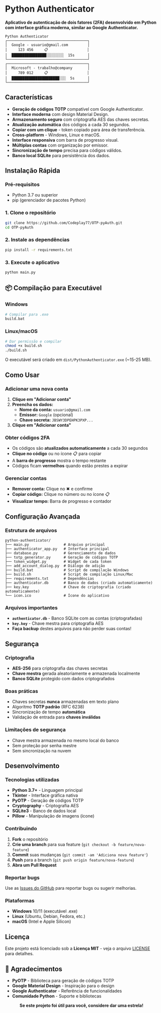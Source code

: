 # Python Authenticator

**Aplicativo de autenticação de dois fatores (2FA) desenvolvido em Python com interface gráfica moderna, similar ao Google Authenticator.**

```
Python Authenticator
┌─────────────────────────────────────┐
│  Google - usuario@gmail.com         │
│     123 456     📋                  │
│  ████████████████░░░░░░░░  15s      │
└─────────────────────────────────────┘
┌─────────────────────────────────────┐
│  Microsoft - trabalho@company       │
│     789 012     📋                  │
│  ██████████████████████░░░  5s      │
└─────────────────────────────────────┘
```

## Características

- **Geração de códigos TOTP** compatível com Google Authenticator.
- **Interface moderna** com design Material Design.
- **Armazenamento seguro** com criptografia AES das chaves secretas.
- **Atualização automática** dos códigos a cada 30 segundos.
- **Copiar com um clique** - token copiado para área de transferência.
- **Cross-platform** - Windows, Linux e macOS.
- **Interface responsiva** com barra de progresso visual.
- **Múltiplas contas** com organização por emissor.
- **Sincronização de tempo** precisa para códigos válidos.
- **Banco local SQLite** para persistência dos dados.

## Instalação Rápida

### Pré-requisitos
- Python 3.7 ou superior
- pip (gerenciador de pacotes Python)

### 1. Clone o repositório
```bash
git clone https://github.com/Codeplay77/OTP-pyAuth.git
cd OTP-pyAuth
```

### 2. Instale as dependências
```bash
pip install -r requirements.txt
```

### 3. Execute o aplicativo
```bash
python main.py
```

## 📦 Compilação para Executável

### Windows
```bash
# Compilar para .exe
build.bat
```

### Linux/macOS
```bash
# Dar permissão e compilar
chmod +x build.sh
./build.sh
```

O executável será criado em `dist/PythonAuthenticator.exe` (~15-25 MB).

## Como Usar

### Adicionar uma nova conta

1. **Clique em "Adicionar conta"**
2. **Preencha os dados:**
   - **Nome da conta:** `usuario@gmail.com`
   - **Emissor:** `Google` (opcional)
   - **Chave secreta:** `JBSWY3DPEHPK3PXP...`
3. **Clique em "Adicionar conta"**

### Obter códigos 2FA

- Os códigos são **atualizados automaticamente** a cada 30 segundos
- **Clique no código** ou no ícone 📋 para copiar
- A **barra de progresso** mostra o tempo restante
- Códigos ficam **vermelhos** quando estão prestes a expirar

### Gerenciar contas

- **Remover conta:** Clique no ✖ e confirme
- **Copiar código:** Clique no número ou no ícone 📋
- **Visualizar tempo:** Barra de progresso e contador

## Configuração Avançada

### Estrutura de arquivos

```
python-authenticator/
├── main.py                # Arquivo principal
├── authenticator_app.py   # Interface principal
├── database.py            # Gerenciamento de dados
├── totp_generator.py      # Geração de códigos TOTP
├── token_widget.py        # Widget de cada token
├── add_account_dialog.py  # Diálogo de adição
├── build.bat              # Script de compilação Windows
├── build.sh               # Script de compilação Linux/Mac
├── requirements.txt       # Dependências
├── authenticator.db       # Banco de dados (criado automaticamente)
├── key.key                # Chave de criptografia (criado automaticamente)
└── icon.ico               # Ícone do aplicativo
```

### Arquivos importantes

- **`authenticator.db`** - Banco SQLite com as contas (criptografadas)
- **`key.key`** - Chave mestra para criptografia AES
- **Faça backup** destes arquivos para não perder suas contas!

## Segurança

### Criptografia
- **AES-256** para criptografia das chaves secretas
- **Chave mestra** gerada aleatoriamente e armazenada localmente
- **Banco SQLite** protegido com dados criptografados

### Boas práticas
- Chaves secretas **nunca** armazenadas em texto plano
- Algoritmo **TOTP padrão** (RFC 6238)
- Sincronização de tempo **automática**
- Validação de entrada para **chaves inválidas**

### Limitações de segurança
- Chave mestra armazenada no mesmo local do banco
- Sem proteção por senha mestre
- Sem sincronização na nuvem

## Desenvolvimento

### Tecnologias utilizadas

- **Python 3.7+** - Linguagem principal
- **Tkinter** - Interface gráfica nativa
- **PyOTP** - Geração de códigos TOTP
- **Cryptography** - Criptografia AES
- **SQLite3** - Banco de dados local
- **Pillow** - Manipulação de imagens (ícone)

### Contribuindo

1. **Fork** o repositório
2. **Crie uma branch** para sua feature (`git checkout -b feature/nova-feature`)
3. **Commit** suas mudanças (`git commit -am 'Adiciona nova feature'`)
4. **Push** para a branch (`git push origin feature/nova-feature`)
5. **Abra um Pull Request**

### Reportar bugs

Use as [Issues do GitHub](../../issues) para reportar bugs ou sugerir melhorias.

### Plataformas
- **Windows** 10/11 (executável .exe)
- **Linux** (Ubuntu, Debian, Fedora, etc.)
- **macOS** (Intel e Apple Silicon)

## Licença

Este projeto está licenciado sob a **Licença MIT** - veja o arquivo [LICENSE](license) para detalhes.

## 🙏 Agradecimentos

- **PyOTP** - Biblioteca para geração de códigos TOTP
- **Google Material Design** - Inspiração para o design
- **Google Authenticator** - Referência de funcionalidades
- **Comunidade Python** - Suporte e bibliotecas

<div align="center">

**Se este projeto foi útil para você, considere dar uma estrela!**
</div>